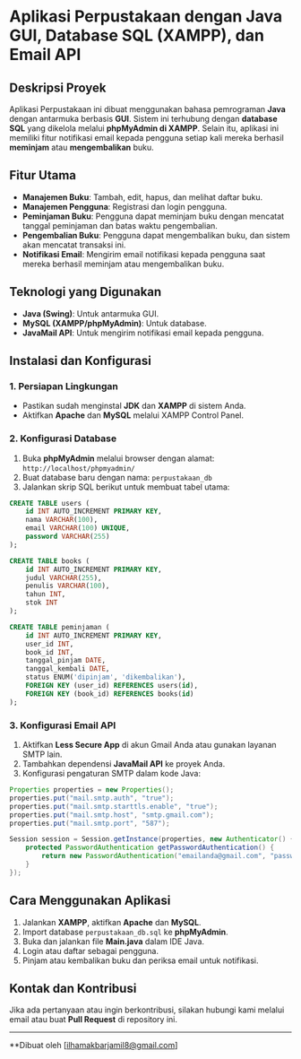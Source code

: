 # Aplikasi Perpustakaan dengan Java GUI, Database SQL (XAMPP), dan Email API

## Deskripsi Proyek

Aplikasi Perpustakaan ini dibuat menggunakan bahasa pemrograman **Java** dengan antarmuka berbasis **GUI**. Sistem ini terhubung dengan **database SQL** yang dikelola melalui **phpMyAdmin di XAMPP**. Selain itu, aplikasi ini memiliki fitur notifikasi email kepada pengguna setiap kali mereka berhasil **meminjam** atau **mengembalikan** buku.

## Fitur Utama

- **Manajemen Buku**: Tambah, edit, hapus, dan melihat daftar buku.
- **Manajemen Pengguna**: Registrasi dan login pengguna.
- **Peminjaman Buku**: Pengguna dapat meminjam buku dengan mencatat tanggal peminjaman dan batas waktu pengembalian.
- **Pengembalian Buku**: Pengguna dapat mengembalikan buku, dan sistem akan mencatat transaksi ini.
- **Notifikasi Email**: Mengirim email notifikasi kepada pengguna saat mereka berhasil meminjam atau mengembalikan buku.

## Teknologi yang Digunakan

- **Java (Swing)**: Untuk antarmuka GUI.
- **MySQL (XAMPP/phpMyAdmin)**: Untuk database.
- **JavaMail API**: Untuk mengirim notifikasi email kepada pengguna.

## Instalasi dan Konfigurasi

### 1. Persiapan Lingkungan

- Pastikan sudah menginstal **JDK** dan **XAMPP** di sistem Anda.
- Aktifkan **Apache** dan **MySQL** melalui XAMPP Control Panel.

### 2. Konfigurasi Database

1. Buka **phpMyAdmin** melalui browser dengan alamat: `http://localhost/phpmyadmin/`
2. Buat database baru dengan nama: `perpustakaan_db`
3. Jalankan skrip SQL berikut untuk membuat tabel utama:

```sql
CREATE TABLE users (
    id INT AUTO_INCREMENT PRIMARY KEY,
    nama VARCHAR(100),
    email VARCHAR(100) UNIQUE,
    password VARCHAR(255)
);

CREATE TABLE books (
    id INT AUTO_INCREMENT PRIMARY KEY,
    judul VARCHAR(255),
    penulis VARCHAR(100),
    tahun INT,
    stok INT
);

CREATE TABLE peminjaman (
    id INT AUTO_INCREMENT PRIMARY KEY,
    user_id INT,
    book_id INT,
    tanggal_pinjam DATE,
    tanggal_kembali DATE,
    status ENUM('dipinjam', 'dikembalikan'),
    FOREIGN KEY (user_id) REFERENCES users(id),
    FOREIGN KEY (book_id) REFERENCES books(id)
);
```

### 3. Konfigurasi Email API

1. Aktifkan **Less Secure App** di akun Gmail Anda atau gunakan layanan SMTP lain.
2. Tambahkan dependensi **JavaMail API** ke proyek Anda.
3. Konfigurasi pengaturan SMTP dalam kode Java:

```java
Properties properties = new Properties();
properties.put("mail.smtp.auth", "true");
properties.put("mail.smtp.starttls.enable", "true");
properties.put("mail.smtp.host", "smtp.gmail.com");
properties.put("mail.smtp.port", "587");

Session session = Session.getInstance(properties, new Authenticator() {
    protected PasswordAuthentication getPasswordAuthentication() {
        return new PasswordAuthentication("emailanda@gmail.com", "passwordaplikasi");
    }
});
```

## Cara Menggunakan Aplikasi

1. Jalankan **XAMPP**, aktifkan **Apache** dan **MySQL**.
2. Import database `perpustakaan_db.sql` ke **phpMyAdmin**.
3. Buka dan jalankan file **Main.java** dalam IDE Java.
4. Login atau daftar sebagai pengguna.
5. Pinjam atau kembalikan buku dan periksa email untuk notifikasi.

## Kontak dan Kontribusi

Jika ada pertanyaan atau ingin berkontribusi, silakan hubungi kami melalui email atau buat **Pull Request** di repository ini.

---

**Dibuat oleh [ilhamakbarjamil8@gmail.com]
